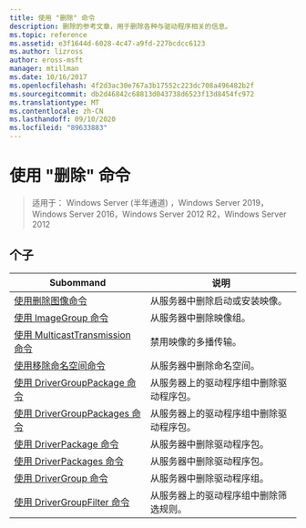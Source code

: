 ```yaml
---
title: 使用 "删除" 命令
description: 删除的参考文章，用于删除各种与驱动程序相关的信息。
ms.topic: reference
ms.assetid: e3f1644d-6028-4c47-a9fd-227bcdcc6123
ms.author: lizross
author: eross-msft
manager: mtillman
ms.date: 10/16/2017
ms.openlocfilehash: 4f2d3ac30e767a3b17552c223dc708a496482b2f
ms.sourcegitcommit: db2d46842c68813d043738d6523f13d8454fc972
ms.translationtype: MT
ms.contentlocale: zh-CN
ms.lasthandoff: 09/10/2020
ms.locfileid: "89633883"
---
```

# <a name="using-the-remove-command"></a>使用 "删除" 命令

> 适用于： Windows Server (半年通道) ，Windows Server 2019，Windows Server 2016，Windows Server 2012 R2，Windows Server 2012

## <a name="subcommands"></a>个子
|Subommand|说明|
|-------|--------|
|[使用删除图像命令](using-the-remove-image-command.md)|从服务器中删除启动或安装映像。|
|[使用 ImageGroup 命令](using-the-remove-imagegroup-command.md)|从服务器中删除映像组。|
|[使用 MulticastTransmission 命令](using-the-remove-multicasttransmission-command.md)|禁用映像的多播传输。|
|[使用移除命名空间命令](using-the-remove-namespace-command.md)|从服务器中删除命名空间。|
|[使用 DriverGroupPackage 命令](using-the-remove-drivergrouppackage-command.md)|从服务器上的驱动程序组中删除驱动程序包。|
|[使用 DriverGroupPackages 命令](using-the-remove-drivergrouppackages-command.md)|从服务器上的驱动程序组中删除驱动程序包。|
|[使用 DriverPackage 命令](using-the-remove-driverpackage-command.md)|从服务器中删除驱动程序包。|
|[使用 DriverPackages 命令](using-the-remove-driverpackages-command.md)|从服务器中删除驱动程序包。|
|[使用 DriverGroup 命令](using-the-remove-drivergroup-command.md)|从服务器中删除驱动程序组。|
|[使用 DriverGroupFilter 命令](using-the-remove-drivergroupfilter-command.md)|从服务器上的驱动程序组中删除筛选规则。|
